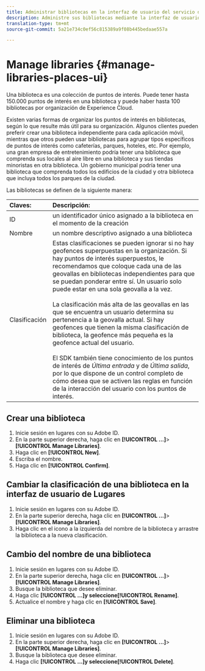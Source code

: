```yaml
---
title: Administrar bibliotecas en la interfaz de usuario del servicio de lugares
description: Administre sus bibliotecas mediante la interfaz de usuario del servicio de lugares.
translation-type: tm+mt
source-git-commit: 5a21e734c0ef56c815389a9f08b445bedaae557a

---
```



# Manage libraries {#manage-libraries-places-ui}

Una biblioteca es una colección de puntos de interés. Puede tener hasta 150.000 puntos de interés en una biblioteca y puede haber hasta 100 bibliotecas por organización de Experience Cloud.

Existen varias formas de organizar los puntos de interés en bibliotecas, según lo que resulte más útil para su organización. Algunos clientes pueden preferir crear una biblioteca independiente para cada aplicación móvil, mientras que otros pueden usar bibliotecas para agrupar tipos específicos de puntos de interés como cafeterías, parques, hoteles, etc. Por ejemplo, una gran empresa de entretenimiento podría tener una biblioteca que comprenda sus locales al aire libre en una biblioteca y sus tiendas minoristas en otra biblioteca. Un gobierno municipal podría tener una biblioteca que comprenda todos los edificios de la ciudad y otra biblioteca que incluya todos los parques de la ciudad.

Las bibliotecas se definen de la siguiente manera:

| Claves: | Descripción: |
| :--- | :--- |
| ID | un identificador único asignado a la biblioteca en el momento de la creación |
| Nombre | un nombre descriptivo asignado a una biblioteca |
| Clasificación | Estas clasificaciones se pueden ignorar si no hay geofences superpuestas en la organización. Si hay puntos de interés superpuestos, le recomendamos que coloque cada una de las geovallas en bibliotecas independientes para que se puedan ponderar entre sí. Un usuario solo puede estar en una sola geovalla a la vez. <br><br>La clasificación más alta de las geovallas en las que se encuentra un usuario determina su pertenencia a la geovalla actual. Si hay geofences que tienen la misma clasificación de biblioteca, la geofence más pequeña es la geofence actual del usuario. <br><br>El SDK también tiene conocimiento de los puntos de interés de *Última entrada* y de *Última salida*, por lo que dispone de un control completo de cómo desea que se activen las reglas en función de la interacción del usuario con los puntos de interés. |

## Crear una biblioteca

1. Inicie sesión en lugares con su Adobe ID.
1. En la parte superior derecha, haga clic en **[!UICONTROL ...]**>**[!UICONTROL Manage Libraries]**.
1. Haga clic en **[!UICONTROL New]**.
1. Escriba el nombre.
1. Haga clic en **[!UICONTROL Confirm]**.

## Cambiar la clasificación de una biblioteca en la interfaz de usuario de Lugares

1. Inicie sesión en lugares con su Adobe ID.
1. En la parte superior derecha, haga clic en **[!UICONTROL ...]**>**[!UICONTROL Manage Libraries]**.
1. Haga clic en el icono a la izquierda del nombre de la biblioteca y arrastre la biblioteca a la nueva clasificación.

## Cambio del nombre de una biblioteca

1. Inicie sesión en lugares con su Adobe ID.
1. En la parte superior derecha, haga clic en **[!UICONTROL ...]**>**[!UICONTROL Manage Libraries]**.
1. Busque la biblioteca que desee eliminar.
1. Haga clic **[!UICONTROL ...]**y seleccione**[!UICONTROL Rename]**.
1. Actualice el nombre y haga clic en **[!UICONTROL Save]**.

## Eliminar una biblioteca

1. Inicie sesión en lugares con su Adobe ID.
1. En la parte superior derecha, haga clic en **[!UICONTROL ...]**>**[!UICONTROL Manage Libraries]**.
1. Busque la biblioteca que desee eliminar.
1. Haga clic **[!UICONTROL ...]**y seleccione**[!UICONTROL Delete]**.

